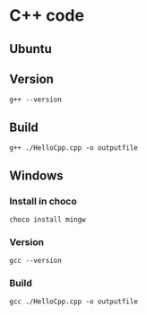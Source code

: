 # C++ code

## Ubuntu

## Version

`g++ --version`

## Build

`g++ ./HelloCpp.cpp -o outputfile`

## Windows

### Install in choco

`choco install mingw`

### Version

`gcc --version`

### Build

`gcc ./HelloCpp.cpp -o outputfile`
